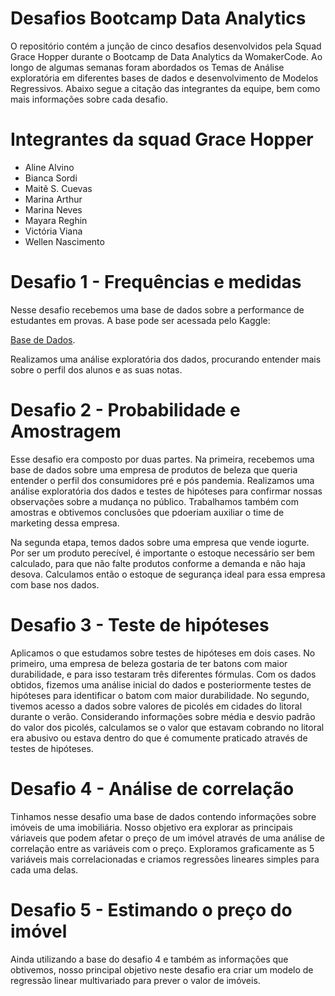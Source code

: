 # Desafios Bootcamp Data Analytics
O repositório contém a junção de cinco desafios desenvolvidos pela Squad Grace Hopper durante o Bootcamp de Data Analytics da WomakerCode.
Ao longo de algumas semanas foram abordados os Temas de Análise exploratória em diferentes bases de dados e desenvolvimento de Modelos Regressivos. Abaixo segue a citação das integrantes da equipe, bem como mais informações sobre cada desafio.

# Integrantes da squad Grace Hopper
* Aline Alvino
* Bianca Sordi
* Maitê S. Cuevas
* Marina Arthur
* Marina Neves
* Mayara Reghin
* Victória Viana
* Wellen Nascimento

# Desafio 1 - Frequências e medidas
Nesse desafio recebemos uma base de dados sobre a performance de estudantes em provas. A base pode ser acessada pelo Kaggle: 

[Base de Dados](https://www.kaggle.com/spscientist/students-performance-in-exams).

Realizamos uma análise exploratória dos dados, procurando entender mais sobre o perfil dos alunos e as suas notas.

# Desafio 2 - Probabilidade e Amostragem
Esse desafio era composto por duas partes. Na primeira, recebemos uma base de dados sobre uma empresa de produtos de beleza que queria entender o perfil dos consumidores pré e pós pandemia. Realizamos uma análise exploratória dos dados e testes de hipóteses para confirmar nossas observações sobre a mudança no público. Trabalhamos também com amostras e obtivemos conclusões que pdoeriam auxiliar o time de marketing dessa empresa.

Na segunda etapa, temos dados sobre uma empresa que vende iogurte. Por ser um produto perecível, é importante o estoque necessário ser bem calculado, para que não falte produtos conforme a demanda e não haja desova. Calculamos então o estoque de segurança ideal para essa empresa com base nos dados.

# Desafio 3 - Teste de hipóteses
Aplicamos o que estudamos sobre testes de hipóteses em dois cases. No primeiro, uma empresa de beleza gostaria de ter batons com maior durabilidade, e para isso testaram três diferentes fórmulas. Com os dados obtidos, fizemos uma análise inicial do dados e posteriormente testes de hipóteses para identificar o batom com maior durabilidade. No segundo, tivemos acesso a dados sobre valores de picolés em cidades do litoral durante o verão. Considerando informações sobre média e desvio padrão do valor dos picolés, calculamos se o valor que estavam cobrando no litoral era abusivo ou estava dentro do que é comumente praticado através de testes de hipóteses.

# Desafio 4 - Análise de correlação
Tinhamos nesse desafio uma base de dados contendo informações sobre imóveis de uma imobiliária. Nosso objetivo era explorar as principais váriaveis que podem afetar o preço de um imóvel através de uma análise de correlação entre as variáveis com o preço. Exploramos graficamente as 5 variáveis mais correlacionadas e criamos regressões lineares simples para cada uma delas.

# Desafio 5 - Estimando o preço do imóvel
Ainda utilizando a base do desafio 4 e também as informações que obtivemos, nosso principal objetivo neste desafio era criar um modelo de regressão linear multivariado para prever o valor de imóveis.
